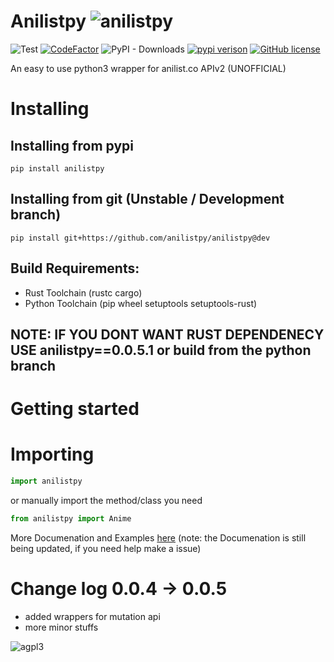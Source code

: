 # Anilistpy ![anilistpy](https://avatars3.githubusercontent.com/u/75199724?s=30&v=4)

![Test](https://github.com/anilistpy/anilistpy/workflows/Test/badge.svg)
[![CodeFactor](https://www.codefactor.io/repository/github/anilistpy/anilistpy/badge)](https://www.codefactor.io/repository/github/anilistpy/anilistpy)
![PyPI - Downloads](https://img.shields.io/pypi/dm/anilistpy)
[![pypi verison](https://img.shields.io/pypi/v/anilistpy.svg)](https://pypi.org/project/anilistpy/)
[![GitHub license](https://img.shields.io/github/license/anilistpy/anilistpy)](https://github.com/anilistpy/anilistpy/blob/master/license)

An easy to use python3 wrapper for anilist.co APIv2 (UNOFFICIAL)

# Installing

## Installing from pypi
```
pip install anilistpy
```

## Installing from git (Unstable / Development branch)
```
pip install git+https://github.com/anilistpy/anilistpy@dev
```

## Build Requirements:

- Rust Toolchain (rustc cargo) 
- Python Toolchain (pip wheel setuptools setuptools-rust)

## NOTE: IF YOU DONT WANT RUST DEPENDENECY USE anilistpy==0.0.5.1 or build from the python branch

# Getting started

# Importing

```py
import anilistpy
```

or manually import the method/class you need
```py
from anilistpy import Anime
```
 
More Documenation and Examples [here](https://anilistpy.github.io/)
(note: the Documenation is still being updated, if you need help make a issue)

# Change log 0.0.4 -> 0.0.5

- added wrappers for mutation api 
- more minor stuffs

![agpl3](https://upload.wikimedia.org/wikipedia/commons/thumb/0/06/AGPLv3_Logo.svg/200px-AGPLv3_Logo.svg.png)
